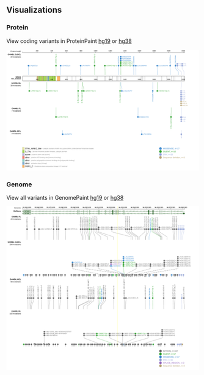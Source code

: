## Visualizations
### Protein
View coding variants in ProteinPaint [hg19](https://morinlab.github.io/LLMPP/GAMBL/WNK2_protein.html)  or [hg38](https://morinlab.github.io/LLMPP/GAMBL/WNK2_protein_hg38.html)

![](images/proteinpaint/WNK2_NM_006648.svg)

### Genome
View all variants in GenomePaint [hg19](https://morinlab.github.io/LLMPP/GAMBL/WNK2.html)  or [hg38](https://morinlab.github.io/LLMPP/GAMBL/WNK2_hg38.html)

![](images/proteinpaint/WNK2.svg)

